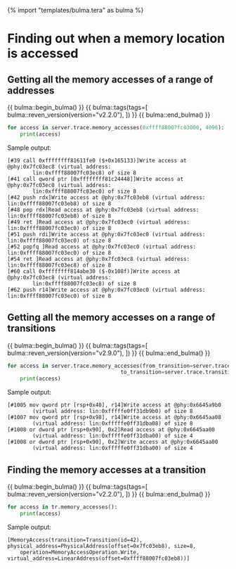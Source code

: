 {% import "templates/bulma.tera" as bulma %}

# Finding out when a memory location is accessed

## Getting all the memory accesses of a range of addresses

{{ bulma::begin_bulma() }}
{{ bulma::tags(tags=[
  bulma::reven_version(version="v2.2.0"),
]) }}
{{ bulma::end_bulma() }}

```py
for access in server.trace.memory_accesses(0xffff88007fc03000, 4096):
    print(access)
```

Sample output:

```
[#39 call 0xffffffff81611fe0 ($+0x165133)]Write access at @phy:0x7fc03ec8 (virtual address:
        lin:0xffff88007fc03ec8) of size 8
[#41 call qword ptr [0xffffffff81c24448]]Write access at @phy:0x7fc03ec0 (virtual address:
        lin:0xffff88007fc03ec0) of size 8
[#42 push rdx]Write access at @phy:0x7fc03eb8 (virtual address: lin:0xffff88007fc03eb8) of size 8
[#48 pop rdx]Read access at @phy:0x7fc03eb8 (virtual address: lin:0xffff88007fc03eb8) of size 8
[#49 ret ]Read access at @phy:0x7fc03ec0 (virtual address: lin:0xffff88007fc03ec0) of size 8
[#51 push rdi]Write access at @phy:0x7fc03ec0 (virtual address: lin:0xffff88007fc03ec0) of size 8
[#52 popfq ]Read access at @phy:0x7fc03ec0 (virtual address: lin:0xffff88007fc03ec0) of size 8
[#54 ret ]Read access at @phy:0x7fc03ec8 (virtual address: lin:0xffff88007fc03ec8) of size 8
[#60 call 0xffffffff814abe30 ($-0x108f)]Write access at @phy:0x7fc03ec8 (virtual address:
        lin:0xffff88007fc03ec8) of size 8
[#62 push r14]Write access at @phy:0x7fc03ec0 (virtual address: lin:0xffff88007fc03ec0) of size 8
```

## Getting all the memory accesses on a range of transitions

{{ bulma::begin_bulma() }}
{{ bulma::tags(tags=[
  bulma::reven_version(version="v2.9.0"),
]) }}
{{ bulma::end_bulma() }}

```py
for access in server.trace.memory_accesses(from_transition=server.trace.transition(1000),
                                    to_transition=server.trace.transition(1010)):
    print(access)
```

Sample output:

```
[#1005 mov qword ptr [rsp+0x40], r14]Write access at @phy:0x6645a9b0
        (virtual address: lin:0xfffffe0ff31db9b0) of size 8
[#1007 mov qword ptr [rsp+0x98], r14]Write access at @phy:0x6645aa08
        (virtual address: lin:0xfffffe0ff31dba08) of size 8
[#1008 or dword ptr [rsp+0x90], 0x2]Read access at @phy:0x6645aa00
        (virtual address: lin:0xfffffe0ff31dba00) of size 4
[#1008 or dword ptr [rsp+0x90], 0x2]Write access at @phy:0x6645aa00
        (virtual address: lin:0xfffffe0ff31dba00) of size 4
```

## Finding the memory accesses at a transition

{{ bulma::begin_bulma() }}
{{ bulma::tags(tags=[
  bulma::reven_version(version="v2.2.0"),
]) }}
{{ bulma::end_bulma() }}

```py
for access in tr.memory_accesses():
    print(access)
```

Sample output:

```
[MemoryAccess(transition=Transition(id=42), physical_address=PhysicalAddress(offset=0x7fc03eb8), size=8,
    operation=MemoryAccessOperation.Write, virtual_address=LinearAddress(offset=0xffff88007fc03eb8))]
```
